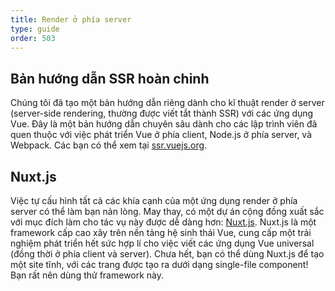 ```yaml
---
title: Render ở phía server
type: guide
order: 503
---
```


## Bản hướng dẫn SSR hoàn chỉnh

Chúng tôi đã tạo một bản hướng dẫn riêng dành cho kĩ thuật render ở server (server-side rendering, thường được viết tắt thành SSR) với các ứng dụng Vue. Đây là một bản hướng dẫn chuyên sâu dành cho các lập trình viên đã quen thuộc với việc phát triển Vue ở phía client, Node.js ở phía server, và Webpack. Các bạn có thể xem tại [ssr.vuejs.org](https://ssr.vuejs.org/).

## Nuxt.js

Việc tự cấu hình tất cả các khía cạnh của một ứng dụng render ở phía server có thể làm bạn nản lòng. May thay, có một dự án cộng đồng xuất sắc với mục đích làm cho tác vụ này được dễ dàng hơn: [Nuxt.js](https://nuxtjs.org/). Nuxt.js là một framework cấp cao xây trên nền tảng hệ sinh thái Vue, cung cấp một trải nghiệm phát triển hết sức hợp lí cho việc viết các ứng dụng Vue universal (đồng thời ở phía client và server). Chưa hết, bạn có thể dùng Nuxt.js để tạo một site tĩnh, với các trang được tạo ra dưới dạng single-file component! Bạn rất nên dùng thử framework này.
